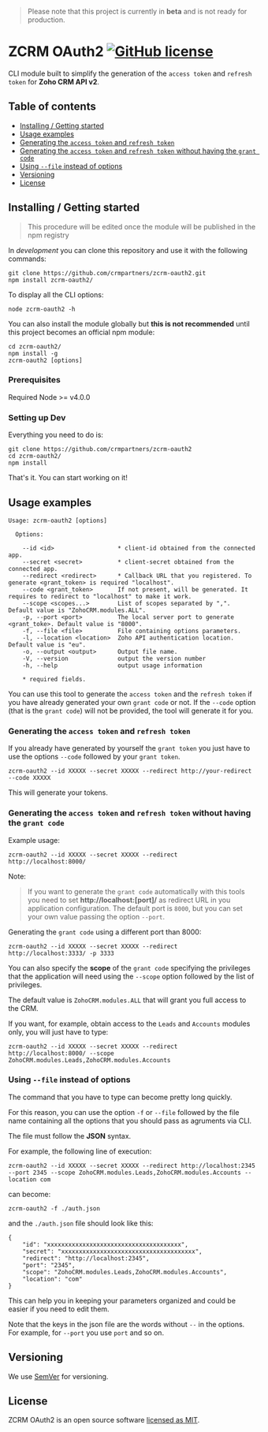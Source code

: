 > Please note that this project is currently in **beta** and is not ready for production.

# ZCRM OAuth2 [![GitHub license](https://img.shields.io/badge/license-MIT-blue.svg?style=flat-square)](https://github.com/your/your-project/blob/master/LICENSE)

CLI module built to simplify the generation of the `access token` and `refresh token` for **Zoho CRM API v2**. 

## Table of contents

- [Installing / Getting started](#installing--getting-started)
- [Usage examples](#usage-examples)
- [Generating the `access token` and `refresh token`](#generating-the-access-token-and-refresh-token)
- [Generating the `access token` and `refresh token` without having the `grant code`](#generating-the-access-token-and-refresh-token-without-having-the-grant-code)
- [Using `--file` instead of options](#using---file-instead-of-options)
- [Versioning](#versioning)
- [License](#license)

## Installing / Getting started

> This procedure will be edited once the module will be published in the npm registry

In _development_ you can clone this repository and use it with the following commands:

```shell
git clone https://github.com/crmpartners/zcrm-oauth2.git
npm install zcrm-oauth2/
```

To display all the CLI options:

```shell
node zcrm-oauth2 -h
```

You can also install the module globally but **this is not recommended** until this project becomes an official
npm module:

```shell
cd zcrm-oauth2/
npm install -g
zcrm-oauth2 [options]
``` 

### Prerequisites

Required Node >= v4.0.0

### Setting up Dev

Everything you need to do is:

```shell
git clone https://github.com/crmpartners/zcrm-oauth2
cd zcrm-oauth2/
npm install
```

That's it. You can start working on it!

## Usage examples

```shell
Usage: zcrm-oauth2 [options]

  Options:

    --id <id>                  * client-id obtained from the connected app.
    --secret <secret>          * client-secret obtained from the connected app.
    --redirect <redirect>      * Callback URL that you registered. To generate <grant_token> is required "localhost".
    --code <grant_token>       If not present, will be generated. It requires to redirect to "localhost" to make it work.
    --scope <scopes...>        List of scopes separated by ",". Default value is "ZohoCRM.modules.ALL".
    -p, --port <port>          The local server port to generate <grant_toke>. Default value is "8000".
    -f, --file <file>          File containing options parameters.
    -l, --location <location>  Zoho API authentication location. Default value is "eu".
    -o, --output <output>      Output file name.
    -V, --version              output the version number
    -h, --help                 output usage information

    * required fields.
```

You can use this tool to generate the `access token` and the `refresh token` if you have already generated your
own `grant code` or not. If the `--code` option (that is the `grant code`) will not be provided, the tool will generate
it for you.

### Generating the `access token` and `refresh token`

If you already have generated by yourself the `grant token` you just have to use the options `--code` followed
by your `grant token`.

```shell
zcrm-oauth2 --id XXXXX --secret XXXXX --redirect http://your-redirect --code XXXXX
```

This will generate your tokens.

### Generating the `access token` and `refresh token` without having the `grant code`

Example usage:

```shell
zcrm-oauth2 --id XXXXX --secret XXXXX --redirect http://localhost:8000/ 
```

Note:

> If you want to generate the `grant code` automatically with this tools you need to set **http://localhost:[port]/** 
as redirect URL in you application configuration. The default port is `8000`, but you can set your own value passing
the option `--port`.

Generating the `grant code` using a different port than 8000:

```shell
zcrm-oauth2 --id XXXXX --secret XXXXX --redirect http://localhost:3333/ -p 3333
```

You can also specify the **scope** of the `grant code` specifying the privileges that the application will need using 
the `--scope` option followed by the list of privileges. 

The default value is `ZohoCRM.modules.ALL` that will grant you full access to the CRM.

If you want, for example, obtain access to the `Leads` and `Accounts` modules only, you will just have to type:

```shell
zcrm-oauth2 --id XXXXX --secret XXXXX --redirect http://localhost:8000/ --scope ZohoCRM.modules.Leads,ZohoCRM.modules.Accounts
```

### Using `--file` instead of options

The command that you have to type can become pretty long quickly.

For this reason, you can use the option `-f` or `--file` followed by the file name containing all the options that you should
pass as agruments via CLI.

The file must follow the **JSON** syntax.

For example, the following line of execution:

```shell
zcrm-oauth2 --id XXXXX --secret XXXXX --redirect http://localhost:2345 --port 2345 --scope ZohoCRM.modules.Leads,ZohoCRM.modules.Accounts --location com
```

can become:

```shell
zcrm-oauth2 -f ./auth.json
```

and the `./auth.json` file should look like this:

```
{
    "id": "xxxxxxxxxxxxxxxxxxxxxxxxxxxxxxxxxxxxxx",
    "secret": "xxxxxxxxxxxxxxxxxxxxxxxxxxxxxxxxxxxxxx",
    "redirect": "http://localhost:2345",
    "port": "2345",
    "scope": "ZohoCRM.modules.Leads,ZohoCRM.modules.Accounts",
    "location": "com"
}
```

This can help you in keeping your parameters organized and could be easier if you need to edit them.

Note that the keys in the json file are the words without `--` in the options. For example, for `--port` you use `port` 
and so on.      

## Versioning

We use [SemVer](http://semver.org/) for versioning.

## License

ZCRM OAuth2 is an open source software [licensed as MIT](https://github.com/crmpartners/zcrm-oauth2/blob/master/LICENSE).
